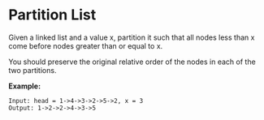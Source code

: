 # Partition List

Given a linked list and a value x, partition it such that all nodes less than x come before nodes greater than or equal to x.

You should preserve the original relative order of the nodes in each of the two partitions.

**Example:**

```pseudo
Input: head = 1->4->3->2->5->2, x = 3
Output: 1->2->2->4->3->5
```
